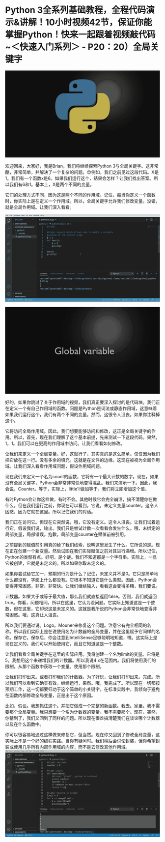 # Python 3全系列基础教程，全程代码演示&讲解！10小时视频42节，保证你能掌握Python！快来一起跟着视频敲代码~＜快速入门系列＞ - P20：20）全局关键字 

![](img/d5b9b4b1de0f36c8a154c3be6260d944_0.png)

欢迎回来，大家好，我是Brian，我们将继续探索Python 3与全局关键字。这非常酷，非常简单，并解决了一个复杂的问题。😊例如，我们之前见过这段代码。X是1。我们有一个函数x是6。如果我们运行这个，结果会怎样？让我们找出答案。所以我们有6和1。基本上，X是两个不同的变量。

它们的处理方式不同，因为这是两个不同的作用域。记住，每当你定义一个函数时，你实际上是在定义一个作用域。所以，全局关键字允许我们修改变量。没错，就是全局作用域。让我们深入看看。

![](img/d5b9b4b1de0f36c8a154c3be6260d944_2.png)

![](img/d5b9b4b1de0f36c8a154c3be6260d944_3.png)

好的，如果你跳过了关于作用域的视频，我们真正要深入探讨的是代码块。我们正在定义一个有自己作用域的函数。问题是Python是词法或静态作用域，这意味着如果我们运行这个，我们有两个不同的变量。然而，这很令人沮丧。如果你注释掉这个。

它将访问全局作用域。因此，我们想要能够访问和修改，这正是全局关键字的作用。所以，首先，现在我们理解了这个基本前提，先来测试一下这段代码。果然，1，1。我们可以在更高的作用域中访问。让我们看看如何修改。

让我们来定义一个全局变量。好，这就行了。其实真的是这么简单。仅仅因为我们把它放在这一行。没有多余的填充。这就是在文件的边缘。这现在被视为全局作用域。让我们深入看看作用域问题，假设作用域问题。

现在我们来定义一个名为count的函数，它将有一个最大计数的数字。现在，如果没有全局关键字，Python会非常非常快地变得混乱。我们来演示一下。因此，我会说，Counter。等于，实际上，little'll做加等于。我们将立即增加这个值。

有时Python会让你这样做，有时不会。其他时候它会完全崩溃，搞不清楚你在做什么。但在我们运行之前，你现在可以看到，它说，未定义变量counter。这令人困惑，因为它就在这里。所以记住我们的对话。

我们正在访问它。但现在它突然说，哦，它没有定义。这令人沮丧。让我们试着运行它，假设我们说，输出。我们只是尝试计数一次看看会发生什么。哦，未绑定的局部变量，局部错误。抱歉，局部变量counter在赋值前被引用。

之前提到的赋值前引用真的给了我们线索，说明这里发生了什么。它所说的是。现在正在创建一个新变量。然后试图在我们实际赋值之前对其进行递增。所以记住，Python的类型有点。好吧，是个谜。我们不知道那是一个字符串。实际上，一旦它被创建，它就是未定义的。所以如果你取未定义的。

如果你尝试给它加一，预期的行为是什么？记住，未定义并不是0。它只是简单地什么都没有，字面上什么都没有。它根本不知道它是什么类型。因此，Python会变得非常困惑，非常、非常快。让我们继续输入，看看这会变得多糟，我们要说。

计数器。如果大于或等于最大值，那么我们就直接返回false。否则，我们就返回true。你看，问题相同。所以在这里，它认为没问题。它实际上知道这是一个整数，但在这里，它却说这是未定义的。这就是我所说的Python会非常快地变得非常困惑。哦，这真让人沮丧。

所以我们要通过说。Logo。Mouner来修复这个问题。注意它有完全相同的名称。所以我们实际上是在说使用名为计数器的全局变量，并在这里赋予它同样的名称。保存它。保存后，你会注意到IntelliSense足够聪明地知道，嘿。这实际上是现在定义的，我们可以开始使用它，而且它知道这是一个整数。

让我们看看全局关键字在这里的实际应用。我将创建一个名为limit的变量。它将是5。我想用这个来递增我们的计数器。所以我说4 x在范围内。我们将使用我们的限制。从那个函数中获取一个变量。使用那个限制。

让我们打印出来。或者打印我们的计数器。为了好玩，让我们打印出来。完成。所以我们可以看到它确实有效。继续运行，果然。哦，我完成了。所以现在一切都按预期工作，这一切都要归功于这个简单的小关键字。在标准实践中，我倾向于避免在函数内部修改全局变量，正是出于这个原因。

比如，假设。我想抓住这个。并把它做成一个完整的新函数。我去。家里，我不需要那个全局变量。我只想要一个名为计数器的变量。我不需要那个。现在，突然，你猜到了，我们又回到了同样的问题。所以现在很难搞清楚我们在谈论哪个计数器以及在什么函数中。

你可以很容易地通过这样做来修复它，但当然。现在你又回到了修改全局变量，这实际上不是一个好的编程实践。当你有疑问时。我们稍后会讨论封装，但你希望封装或使用几乎所有内部作用域的内容，而不是去修改其他作用域。![](img/d5b9b4b1de0f36c8a154c3be6260d944_5.png)
